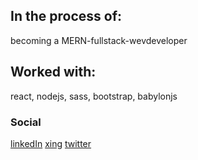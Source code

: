 ## In the process of:

becoming a MERN-fullstack-wevdeveloper

## Worked with: 

react, nodejs, sass, bootstrap, babylonjs


 
 ### Social
[linkedIn](https://www.linkedin.com/in/marius-meyer-4b960926b)
[xing](https://www.xing.com/profile/Marius_Meyer054416/cv)
[twitter](https://twitter.com/chopsueey1)
